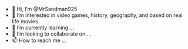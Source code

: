 - 👋 Hi, I’m @MrSandman925
- 👀 I’m interested in video games, history, geography, and based on real life movies.
- 🌱 I’m currently learning ...
- 💞️ I’m looking to collaborate on ...
- 📫 How to reach me ...

<!---
MrSandman925/MrSandman925 is a ✨ special ✨ repository because its `README.md` (this file) appears on your GitHub profile.
You can click the Preview link to take a look at your changes.
--->
